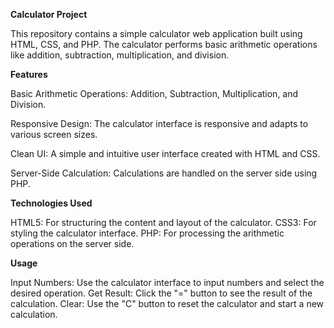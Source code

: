 **Calculator Project**

This repository contains a simple calculator web application built using HTML, CSS, and PHP. The calculator performs basic arithmetic operations like addition, subtraction, multiplication, and division.

**Features**

Basic Arithmetic Operations: Addition, Subtraction, Multiplication, and Division.

Responsive Design: The calculator interface is responsive and adapts to various screen sizes.

Clean UI: A simple and intuitive user interface created with HTML and CSS.

Server-Side Calculation: Calculations are handled on the server side using PHP.

**Technologies Used**

HTML5: For structuring the content and layout of the calculator.
CSS3: For styling the calculator interface.
PHP: For processing the arithmetic operations on the server side.

**Usage**

Input Numbers: Use the calculator interface to input numbers and select the desired operation.
Get Result: Click the "=" button to see the result of the calculation.
Clear: Use the "C" button to reset the calculator and start a new calculation.